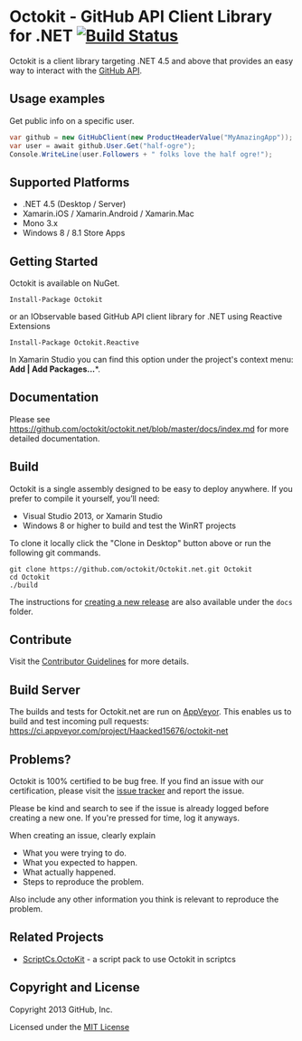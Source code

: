 # Octokit - GitHub API Client Library for .NET [![Build Status](https://ci.appveyor.com/api/projects/status/github/octokit/octokit.net?branch=master)](https://ci.appveyor.com/project/Haacked15676/octokit-net)

Octokit is a client library targeting .NET 4.5 and above that provides an easy
way to interact with the [GitHub API](http://developer.github.com/v3/).

## Usage examples

Get public info on a specific user.

```c#
var github = new GitHubClient(new ProductHeaderValue("MyAmazingApp"));
var user = await github.User.Get("half-ogre");
Console.WriteLine(user.Followers + " folks love the half ogre!");
```

## Supported Platforms

* .NET 4.5 (Desktop / Server)
* Xamarin.iOS / Xamarin.Android / Xamarin.Mac
* Mono 3.x
* Windows 8 / 8.1 Store Apps

## Getting Started

Octokit is available on NuGet.

```
Install-Package Octokit
```
or an IObservable based GitHub API client library for .NET using Reactive Extensions

```
Install-Package Octokit.Reactive
```

In Xamarin Studio you can find this option under the project's context menu: **Add | Add Packages...***.

## Documentation

Please see https://github.com/octokit/octokit.net/blob/master/docs/index.md for more detailed documentation.

## Build

Octokit is a single assembly designed to be easy to deploy anywhere. If you 
prefer to compile it yourself, you’ll need:

* Visual Studio 2013, or Xamarin Studio
* Windows 8 or higher to build and test the WinRT projects

To clone it locally click the "Clone in Desktop" button above or run the 
following git commands.

```
git clone https://github.com/octokit/Octokit.net.git Octokit
cd Octokit
./build
```

The instructions for [creating a new release](https://github.com/octokit/octokit.net/blob/master/docs/shipping-releases.md)
are also available under the `docs` folder.

## Contribute

Visit the [Contributor Guidelines](https://github.com/octokit/octokit.net/blob/master/CONTRIBUTING.md) 
for more details.

## Build Server

The builds and tests for Octokit.net are run on [AppVeyor](http://www.appveyor.com). This enables us to build and test incoming pull requests: https://ci.appveyor.com/project/Haacked15676/octokit-net

## Problems?

Octokit is 100% certified to be bug free. If you find an issue with our 
certification, please visit the [issue tracker](https://github.com/octokit/octokit.net/issues) 
and report the issue. 

Please be kind and search to see if the issue is already logged before creating
a new one. If you're pressed for time, log it anyways.

When creating an issue, clearly explain

* What you were trying to do.
* What you expected to happen.
* What actually happened.
* Steps to reproduce the problem.

Also include any other information you think is relevant to reproduce the 
problem.

## Related Projects

 - [ScriptCs.OctoKit](https://github.com/alfhenrik/ScriptCs.OctoKit) - a script pack to use Octokit in scriptcs 

## Copyright and License

Copyright 2013 GitHub, Inc.

Licensed under the [MIT License](https://github.com/octokit/octokit.net/blob/master/LICENSE.txt)
